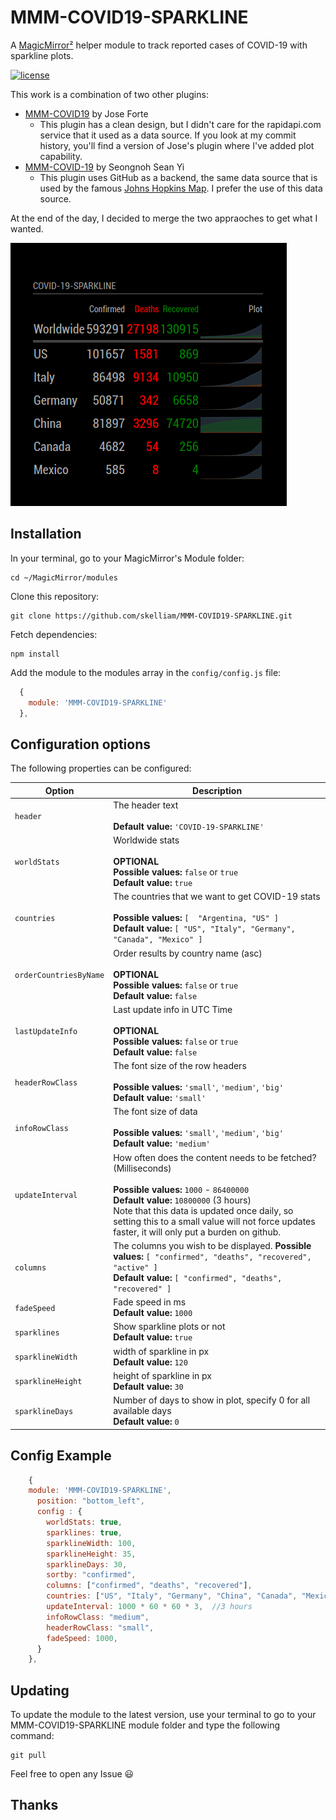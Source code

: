 # MMM-COVID19-SPARKLINE
A [MagicMirror²](https://magicmirror.builders) helper module to track reported cases of COVID-19 with sparkline plots.

[![license](https://img.shields.io/github/license/mashape/apistatus.svg)](https://raw.githubusercontent.com/skelliam/MMM-COVID19-SPARKLINE/master/LICENSE)

This work is a combination of two other plugins:

* [MMM-COVID19](https://github.com/bibaldo/MMM-COVID19) by Jose Forte
  * This plugin has a clean design, but I didn't care for the rapidapi.com service that it used as a data source.  If you look at my commit history, you'll find a version of Jose's plugin where I've added plot capability.
* [MMM-COVID-19](https://github.com/eouia/MMM-COVID-19) by Seongnoh Sean Yi
  * This plugin uses GitHub as a backend, the same data source that is used by the famous [Johns Hopkins Map](https://coronavirus.jhu.edu/map.html).  I prefer the use of this data source.

At the end of the day, I decided to merge the two appraoches to get what I wanted.

![Example](images/screenshot.png)

## Installation

In your terminal, go to your MagicMirror's Module folder:
````
cd ~/MagicMirror/modules
````

Clone this repository:
````
git clone https://github.com/skelliam/MMM-COVID19-SPARKLINE.git
````

Fetch dependencies:
````
npm install
````

Add the module to the modules array in the `config/config.js` file:
````javascript
  {
    module: 'MMM-COVID19-SPARKLINE'
  },
````

## Configuration options

The following properties can be configured:


| Option                       | Description
| ---------------------------- | -----------
| `header`                     | The header text <br><br> **Default value:** `'COVID-19-SPARKLINE'`
| `worldStats`                 | Worldwide stats <br><br> **OPTIONAL** <br> **Possible values:** `false` or `true` <br> **Default value:** `true`
| `countries`                  | The countries that we want to get COVID-19 stats <br><br> **Possible values:** `[  "Argentina, "US" ]` <br> **Default value:** `[ "US", "Italy", "Germany", "Canada", "Mexico" ]`
| `orderCountriesByName`       |  Order results by country name (asc) <br><br> **OPTIONAL** <br> **Possible values:** `false` or `true` <br> **Default value:** `false`
| `lastUpdateInfo`             | Last update info in UTC Time <br><br> **OPTIONAL** <br> **Possible values:** `false` or `true` <br> **Default value:** `false`
| `headerRowClass`             | The font size of the row headers <br><br> **Possible values:** `'small'`, `'medium'`, `'big'` <br> **Default value:** `'small'`
| `infoRowClass`               | The font size of data <br><br> **Possible values:** `'small'`, `'medium'`, `'big'` <br> **Default value:** `'medium'`
| `updateInterval`             | How often does the content needs to be fetched? (Milliseconds) <br><br> **Possible values:** `1000` - `86400000` <br> **Default value:** `10800000` (3 hours) <br> Note that this data is updated once daily, so setting this to a small value will not force updates faster, it will only put a burden on github.
| `columns`                    | The columns you wish to be displayed.  **Possible values:** `[ "confirmed", "deaths", "recovered", "active" ]` <br> **Default value:** `[ "confirmed", "deaths", "recovered" ]`
| `fadeSpeed`                  | Fade speed in ms <br> **Default value:** `1000`
| `sparklines`                 | Show sparkline plots or not <br> **Default value:** `true`
| `sparklineWidth`             | width of sparkline in px <br> **Default value:** `120`
| `sparklineHeight`            | height of sparkline in px <br> **Default value:** `30`
| `sparklineDays`              | Number of days to show in plot, specify 0 for all available days <br> **Default value:** `0`

## Config Example

````javascript
    {
    module: 'MMM-COVID19-SPARKLINE',
      position: "bottom_left",
      config : {
        worldStats: true,
        sparklines: true,
        sparklineWidth: 100,
        sparklineHeight: 35,
        sparklineDays: 30,
        sortby: "confirmed",
        columns: ["confirmed", "deaths", "recovered"],
        countries: ["US", "Italy", "Germany", "China", "Canada", "Mexico"],
        updateInterval: 1000 * 60 * 60 * 3,  //3 hours
        infoRowClass: "medium",
        headerRowClass: "small",
        fadeSpeed: 1000,
      }
    },
````
## Updating

To update the module to the latest version, use your terminal to go to your MMM-COVID19-SPARKLINE module folder and type the following command:

````
git pull
```` 

Feel free to open any Issue :smiley:

## Thanks
